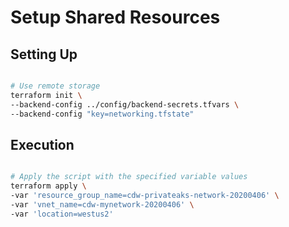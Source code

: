 # Setup Shared Resources


## Setting Up

```bash

# Use remote storage
terraform init \
--backend-config ../config/backend-secrets.tfvars \
--backend-config "key=networking.tfstate"

```

## Execution

```bash

# Apply the script with the specified variable values
terraform apply \
-var 'resource_group_name=cdw-privateaks-network-20200406' \
-var 'vnet_name=cdw-mynetwork-20200406' \
-var 'location=westus2'

```
